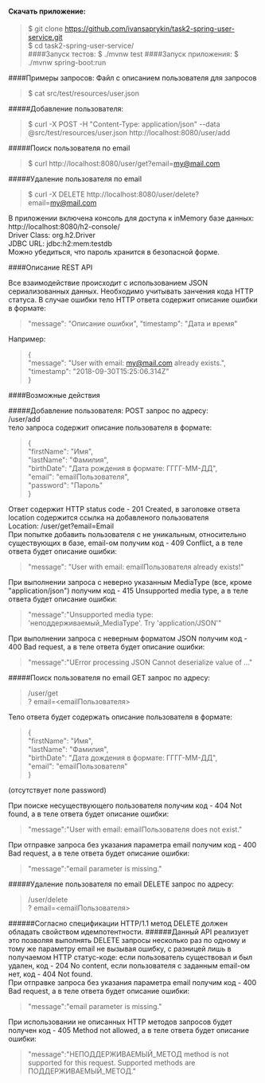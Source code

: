 ####  Скачать приложение:
>$ git clone https://github.com/ivansaprykin/task2-spring-user-service.git  
>$ cd task2-spring-user-service/  
####Запуск тестов:
>$ ./mvnw test
####Запуск приложения:
>$ ./mvnw spring-boot:run

####Примеры запросов:
Файл с описанием пользователя для запросов
>$ cat src/test/resources/user.json 

#####Добавление пользователя:
>$ curl -X POST -H "Content-Type: application/json" --data @src/test/resources/user.json http://localhost:8080/user/add

#####Поиск пользователя по email
>$ curl http://localhost:8080/user/get?email=my@mail.com

#####Удаление пользователя по email
>$ curl -X DELETE http://localhost:8080/user/delete?email=my@mail.com

В приложении включена консоль для доступа к inMemory базе данных:  
http://localhost:8080/h2-console/  
Driver Class: org.h2.Driver  
JDBC URL: jdbc:h2:mem:testdb   
Можно убедиться, что пароль хранится в безопасной форме.
  
####Описание REST API

Все взаимодействие происходит с использованием JSON сериализованных данных.
Необходимо учитывать занчения кода HTTP статуса.
В случае ошибки тело HTTP ответа содержит описание ошибки в формате:  
>  "message": "Описание ошибки",
>  "timestamp": "Дата и время"  

Например:
>{  
  "message": "User with email: my@mail.com already exists.",  
  "timestamp": "2018-09-30T15:25:06.314Z"  
}

####Возможные действия

#####Добавление пользователя:
POST запрос по адресу:  
/user/add  
тело запроса содержит описание пользователя в формате:  
>{  
  "firstName": "Имя",  
  "lastName": "Фамилия",  
  "birthDate": "Дата рождения в формате: ГГГГ-ММ-ДД",  
  "email": "emailПользователя",  
  "password": "Пароль"  
}

Ответ содержит HTTP status code - 201 Created,
в заголовке ответа location содержится ссылка на добавленого пользователя  
Location: /user/get?email=Email  
При попытке добавить пользователя с не уникальным, относительно существующих в базе, email-ом получим код - 409 Conflict, а в теле ответа будет описание ошибки:  
>"message": "User with email: emailПользователя already exists!"
   
При выполнении запроса с неверно указанным MediaType (все, кроме "application/json") получим код - 415 Unsupported media type, а в теле ответа будет описание ошибки:  
>"message":"Unsupported  media type: 'неподдерживаемый_MediaType'. Try 'application/JSON'"
  
При выполнении запроса с неверным форматом JSON получим код - 400 Bad request, а в теле ответа будет описание ошибки:    
>"message":"UError processing JSON Cannot deserialize value of ..."  

#####Поиск пользователя по email
GET запрос по адресу:  
>/user/get  
> ? email=<emailПользователя>

Тело ответа будет содержать описание пользователя в формате:  
>{  
> "firstName": "Имя",  
>  "lastName": "Фамилия",  
>"birthDate": "Дата дождения в формате: ГГГГ-ММ-ДД",  
>  "email": "emailПользователя"  
}

(отсутствует поле password)

При поиске несуществующего пользователя получим код - 404 Not found, а в теле ответа будет описание ошибки:  
>"message":"User with email: emailПользователя does not exist."

При отправке запроса без указания параметра email получим код - 400 Bad request, а в теле ответа будет описание ошибки: 
>"message":"email parameter is missing."

#####Удаление пользователя по email
DELETE запрос по адресу:
>/user/delete  
> ? email=<emailПользователя>

######Согласно спецификации HTTP/1.1 метод DELETE должен обладать свойством идемпотентности.
######Данный API реализует это позволяя выполнять DELETE запросы несколько раз по одному и тому же параметру email не вызывая ошибку, с разницей лишь в получаемом HTTP статус-коде: если пользователь существовал и был удален, код - 204 No сontent, если пользователя с заданным email-ом нет, код - 404 Not found.  
При отправке запроса без указания параметра email получим код - 400 Bad request, а в теле ответа будет описание ошибки: 
>"message":"email parameter is missing."

При использовании не описанных HTTP методов запросов будет получен код - 405 Method not allowed, а в теле ответа будет описание ошибки: 
>"message":"НЕПОДДЕРЖИВАЕМЫЙ_МЕТОД method is not supported for this request. Supported methods are ПОДДЕРЖИВАЕМЫЙ_МЕТОД."